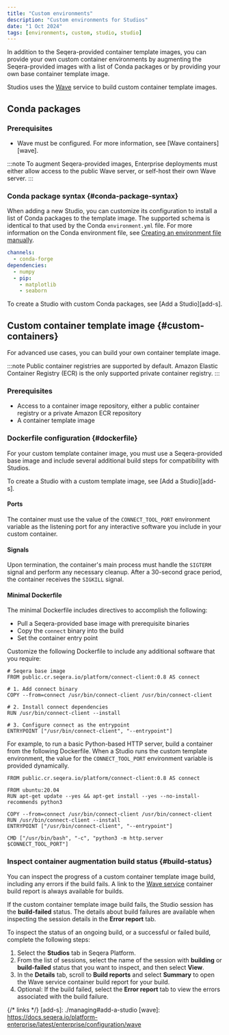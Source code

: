 ```yaml
---
title: "Custom environments"
description: "Custom environments for Studios"
date: "1 Oct 2024"
tags: [environments, custom, studio, studio]
---
```


In addition to the Seqera-provided container template images, you can provide your own custom container environments by augmenting the Seqera-provided images with a list of Conda packages or by providing your own base container template image.

Studios uses the [Wave][wave-home] service to build custom container template images.

## Conda packages

### Prerequisites

- Wave must be configured. For more information, see [Wave containers][wave].
 
 :::note
 To augment Seqera-provided images, Enterprise deployments must either allow access to the public Wave server, or self-host their own Wave server.
 :::

### Conda package syntax {#conda-package-syntax}

When adding a new Studio, you can customize its configuration to install a list of Conda packages to the template image. The supported schema is identical to that used by the Conda `environment.yml` file. For more information on the Conda environment file, see [Creating an environment file manually][env-manually].

```yaml title="Example environment.yml file"
channels:
  - conda-forge
dependencies:
  - numpy
  - pip:
    - matplotlib
    - seaborn
```

To create a Studio with custom Conda packages, see [Add a Studio][add-s].

## Custom container template image {#custom-containers}

For advanced use cases, you can build your own container template image.

:::note
Public container registries are supported by default. Amazon Elastic Container Registry (ECR) is the only supported private container registry.
:::

### Prerequisites

- Access to a container image repository, either a public container registry or a private Amazon ECR repository
- A container template image

### Dockerfile configuration {#dockerfile}

For your custom template container image, you must use a Seqera-provided base image and include several additional build steps for compatibility with Studios.

To create a Studio with a custom template image, see [Add a Studio][add-s].

#### Ports

The container must use the value of the `CONNECT_TOOL_PORT` environment variable as the listening port for any interactive software you include in your custom container.

#### Signals

Upon termination, the container's main process must handle the `SIGTERM` signal and perform any necessary cleanup. After a 30-second grace period, the container receives the `SIGKILL` signal.

#### Minimal Dockerfile

The minimal Dockerfile includes directives to accomplish the following:

- Pull a Seqera-provided base image with prerequisite binaries
- Copy the `connect` binary into the build
- Set the container entry point

Customize the following Dockerfile to include any additional software that you require:

```docker title="Minimal Dockerfile"
# Seqera base image
FROM public.cr.seqera.io/platform/connect-client:0.8 AS connect

# 1. Add connect binary
COPY --from=connect /usr/bin/connect-client /usr/bin/connect-client

# 2. Install connect dependencies
RUN /usr/bin/connect-client --install

# 3. Configure connect as the entrypoint
ENTRYPOINT ["/usr/bin/connect-client", "--entrypoint"]
```

For example, to run a basic Python-based HTTP server, build a container from the following Dockerfile. When a Studio runs the custom template environment, the value for the `CONNECT_TOOL_PORT` environment variable is provided dynamically.

```docker title="Example Dockerfile with Python HTTP server"
FROM public.cr.seqera.io/platform/connect-client:0.8 AS connect

FROM ubuntu:20.04
RUN apt-get update --yes && apt-get install --yes --no-install-recommends python3

COPY --from=connect /usr/bin/connect-client /usr/bin/connect-client
RUN /usr/bin/connect-client --install
ENTRYPOINT ["/usr/bin/connect-client", "--entrypoint"]

CMD ["/usr/bin/bash", "-c", "python3 -m http.server $CONNECT_TOOL_PORT"]
```

### Inspect container augmentation build status {#build-status}

You can inspect the progress of a custom container template image build, including any errors if the build fails. A link to the [Wave service][wave-home] container build report is always available for builds.

If the custom container template image build fails, the Studio session has the **build-failed** status. The details about build failures are available when inspecting the session details in the **Error report** tab.

To inspect the status of an ongoing build, or a successful or failed build, complete the following steps:

1. Select the **Studios** tab in Seqera Platform.
1. From the list of sessions, select the name of the session with **building** or **build-failed** status that you want to inspect, and then select **View**.
1. In the **Details** tab, scroll to **Build reports** and select **Summary** to open the Wave service container build report for your build.
1. Optional: If the build failed, select the **Error report** tab to view the errors associated with the build failure.


{/* links */}
[add-s]: ./managing#add-a-studio
[wave]: https://docs.seqera.io/platform-enterprise/latest/enterprise/configuration/wave

[wave-home]: https://seqera.io/wave/
[env-manually]: https://docs.conda.io/projects/conda/en/latest/user-guide/tasks/manage-environments.html#creating-an-environment-file-manually
